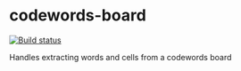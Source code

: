 # codewords-board
[![Build status](https://travis-ci.org/ArtCoeur/codewords-board.svg?branch=master)](https://travis-ci.org/ArtCoeur/codewords-board)

Handles extracting words and cells from a codewords board

